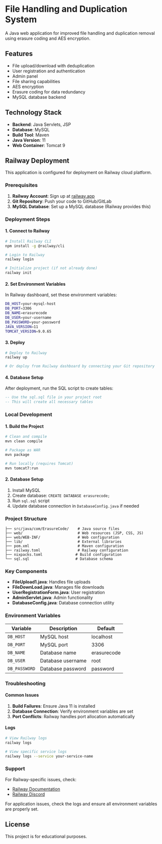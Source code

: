 # File Handling and Duplication System

A Java web application for improved file handling and duplication removal using erasure coding and AES encryption.

## Features

- File upload/download with deduplication
- User registration and authentication
- Admin panel
- File sharing capabilities
- AES encryption
- Erasure coding for data redundancy
- MySQL database backend

## Technology Stack

- **Backend**: Java Servlets, JSP
- **Database**: MySQL
- **Build Tool**: Maven
- **Java Version**: 11
- **Web Container**: Tomcat 9

## Railway Deployment

This application is configured for deployment on Railway cloud platform.

### Prerequisites

1. **Railway Account**: Sign up at [railway.app](https://railway.app)
2. **Git Repository**: Push your code to GitHub/GitLab
3. **MySQL Database**: Set up a MySQL database (Railway provides this)

### Deployment Steps

#### 1. Connect to Railway

```bash
# Install Railway CLI
npm install -g @railway/cli

# Login to Railway
railway login

# Initialize project (if not already done)
railway init
```

#### 2. Set Environment Variables

In Railway dashboard, set these environment variables:

```bash
DB_HOST=your-mysql-host
DB_PORT=3306
DB_NAME=erasurecode
DB_USER=your-username
DB_PASSWORD=your-password
JAVA_VERSION=11
TOMCAT_VERSION=9.0.65
```

#### 3. Deploy

```bash
# Deploy to Railway
railway up

# Or deploy from Railway dashboard by connecting your Git repository
```

#### 4. Database Setup

After deployment, run the SQL script to create tables:

```sql
-- Use the sql.sql file in your project root
-- This will create all necessary tables
```

### Local Development

#### 1. Build the Project

```bash
# Clean and compile
mvn clean compile

# Package as WAR
mvn package

# Run locally (requires Tomcat)
mvn tomcat7:run
```

#### 2. Database Setup

1. Install MySQL
2. Create database: `CREATE DATABASE erasurecode;`
3. Run `sql.sql` script
4. Update database connection in `DatabaseConfig.java` if needed

### Project Structure

```
├── src/java/com/ErasureCode/    # Java source files
├── web/                         # Web resources (JSP, CSS, JS)
├── web/WEB-INF/                 # Web configuration
├── lib/                         # External libraries
├── pom.xml                      # Maven configuration
├── railway.toml                 # Railway configuration
├── nixpacks.toml               # Build configuration
└── sql.sql                     # Database schema
```

### Key Components

- **FileUpload1.java**: Handles file uploads
- **FileDownLoad.java**: Manages file downloads
- **UserRegistrationForm.java**: User registration
- **AdminServlet.java**: Admin functionality
- **DatabaseConfig.java**: Database connection utility

### Environment Variables

| Variable | Description | Default |
|----------|-------------|---------|
| `DB_HOST` | MySQL host | localhost |
| `DB_PORT` | MySQL port | 3306 |
| `DB_NAME` | Database name | erasurecode |
| `DB_USER` | Database username | root |
| `DB_PASSWORD` | Database password | password |

### Troubleshooting

#### Common Issues

1. **Build Failures**: Ensure Java 11 is installed
2. **Database Connection**: Verify environment variables are set
3. **Port Conflicts**: Railway handles port allocation automatically

#### Logs

```bash
# View Railway logs
railway logs

# View specific service logs
railway logs --service your-service-name
```

### Support

For Railway-specific issues, check:
- [Railway Documentation](https://docs.railway.app)
- [Railway Discord](https://discord.gg/railway)

For application issues, check the logs and ensure all environment variables are properly set.

## License

This project is for educational purposes.
